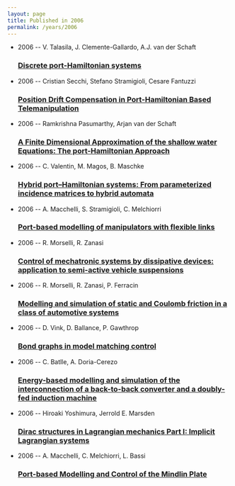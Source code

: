 ```yaml
---
layout: page
title: Published in 2006
permalink: /years/2006
---
```


<ul class="post-list">

  <li>
    <span class="post-meta">2006 -- V. Talasila, J. Clemente-Gallardo, A.J. van der Schaft</span>
    <h3><a class="post-link" href="{{ site.baseurl }}/discrete-port-hamiltonian-systems">Discrete port-Hamiltonian systems</a></h3>
  </li>
  <li>
    <span class="post-meta">2006 -- Cristian Secchi, Stefano Stramigioli, Cesare Fantuzzi</span>
    <h3><a class="post-link" href="{{ site.baseurl }}/position-drift-compensation-in-port-hamiltonian-based-telemanipulation">Position Drift Compensation in Port-Hamiltonian Based Telemanipulation</a></h3>
  </li>
  <li>
    <span class="post-meta">2006 -- Ramkrishna Pasumarthy, Arjan van der Schaft</span>
    <h3><a class="post-link" href="{{ site.baseurl }}/a-finite-dimensional-approximation-of-the-shallow-water-equations-the-port-hamiltonian-approach">A Finite Dimensional Approximation of the shallow water Equations: The port-Hamiltonian Approach</a></h3>
  </li>
  <li>
    <span class="post-meta">2006 -- C. Valentin, M. Magos, B. Maschke</span>
    <h3><a class="post-link" href="{{ site.baseurl }}/hybrid-port-hamiltonian-systems-from-parameterized-incidence-matrices-to-hybrid-automata">Hybrid port–Hamiltonian systems: From parameterized incidence matrices to hybrid automata</a></h3>
  </li>
  <li>
    <span class="post-meta">2006 -- A. Macchelli, S. Stramigioli, C. Melchiorri</span>
    <h3><a class="post-link" href="{{ site.baseurl }}/port-based-modelling-of-manipulators-with-flexible-links">Port-based modelling of manipulators with flexible links</a></h3>
  </li>
  <li>
    <span class="post-meta">2006 -- R. Morselli, R. Zanasi</span>
    <h3><a class="post-link" href="{{ site.baseurl }}/control-of-mechatronic-systems-by-dissipative-devices-application-to-semi-active-vehicle-suspensions">Control of mechatronic systems by dissipative devices: application to semi-active vehicle suspensions</a></h3>
  </li>
  <li>
    <span class="post-meta">2006 -- R. Morselli, R. Zanasi, P. Ferracin</span>
    <h3><a class="post-link" href="{{ site.baseurl }}/modelling-and-simulation-of-static-and-coulomb-friction-in-a-class-of-automotive-systems">Modelling and simulation of static and Coulomb friction in a class of automotive systems</a></h3>
  </li>
  <li>
    <span class="post-meta">2006 -- D. Vink, D. Ballance, P. Gawthrop</span>
    <h3><a class="post-link" href="{{ site.baseurl }}/bond-graphs-in-model-matching-control">Bond graphs in model matching control</a></h3>
  </li>
  <li>
    <span class="post-meta">2006 -- C. Batlle, A. Doria-Cerezo</span>
    <h3><a class="post-link" href="{{ site.baseurl }}/energy-based-modelling-and-simulation-of-the-interconnection-of-a-back-to-back-converter-and-a-doubly-fed-induction-machine">Energy-based modelling and simulation of the interconnection of a back-to-back converter and a doubly-fed induction machine</a></h3>
  </li>
  <li>
    <span class="post-meta">2006 -- Hiroaki Yoshimura, Jerrold E. Marsden</span>
    <h3><a class="post-link" href="{{ site.baseurl }}/dirac-structures-in-lagrangian-mechanics-part-i-implicit-lagrangian-systems">Dirac structures in Lagrangian mechanics Part I: Implicit Lagrangian systems</a></h3>
  </li>
  <li>
    <span class="post-meta">2006 -- A. Macchelli, C. Melchiorri, L. Bassi</span>
    <h3><a class="post-link" href="{{ site.baseurl }}/port-based-modelling-and-control-of-the-mindlin-plate">Port-based Modelling and Control of the Mindlin Plate</a></h3>
  </li>
</ul>
